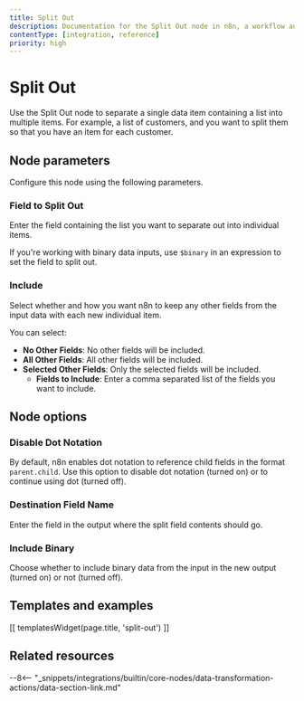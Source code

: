 ```yaml
---
title: Split Out
description: Documentation for the Split Out node in n8n, a workflow automation platform. Includes guidance on usage, and links to examples.
contentType: [integration, reference]
priority: high
---
```


# Split Out

Use the Split Out node to separate a single data item containing a list into multiple items. For example, a list of customers, and you want to split them so that you have an item for each customer.

## Node parameters

Configure this node using the following parameters.

### Field to Split Out

Enter the field containing the list you want to separate out into individual items.

If you're working with binary data inputs, use `$binary` in an expression to set the field to split out.

### Include

Select whether and how you want n8n to keep any other fields from the input data with each new individual item.

You can select:

* **No Other Fields**: No other fields will be included.
* **All Other Fields**: All other fields will be included.
* **Selected Other Fields**: Only the selected fields will be included.
    * **Fields to Include**: Enter a comma separated list of the fields you want to include.

## Node options

### Disable Dot Notation

By default, n8n enables dot notation to reference child fields in the format `parent.child`. Use this option to disable dot notation (turned on) or to continue using dot (turned off).

### Destination Field Name

Enter the field in the output where the split field contents should go.

### Include Binary

Choose whether to include binary data from the input in the new output (turned on) or not (turned off).

## Templates and examples

<!-- see https://www.notion.so/n8n/Pull-in-templates-for-the-integrations-pages-37c716837b804d30a33b47475f6e3780 -->
[[ templatesWidget(page.title, 'split-out') ]]

## Related resources

--8<-- "_snippets/integrations/builtin/core-nodes/data-transformation-actions/data-section-link.md"
